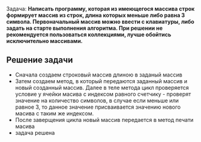 Задача:
 **Написать программу, которая из имеющегося массива строк формирует массив из строк, длина которых меньше либо равна 3 символа. Первоначальный массив можно ввести с клавиатуры, либо задать на старте выполнения алгоритма. При решении не рекомендуется пользоваться коллекциями, лучше обойтись исключительно массивами.**



## Решение задачи

* Сначала создаем строковый массив длиною в заданый массив
* Затем создаем метод, в который  передаются заданный массив и новый созданный массив. Далее  в теле метода цикл  проверяется условие  у ячейки масива с индексом равного счетчику - проверят значение на количество символов, в случае если меньше или равное 3, то данное значение присваивается  значению  нового масива с  таким же индексом. 
* После заверщения  цикла новый массив передается в метод печати масива
* задача решена 
